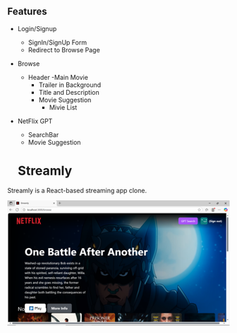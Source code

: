 ## Features
 - Login/Signup
    - SignIn/SignUp Form
    - Redirect to Browse Page
 - Browse
    - Header
    -Main Movie
      - Trailer in Background
      - Title and Description
      - Movie Suggestion
        - Mivie List
 - NetFlix GPT
    - SearchBar
    - Movie Suggestion

    # Streamly

Streamly is a React-based streaming app clone.

![Streamly Homepage](screenshots/Home.png)
